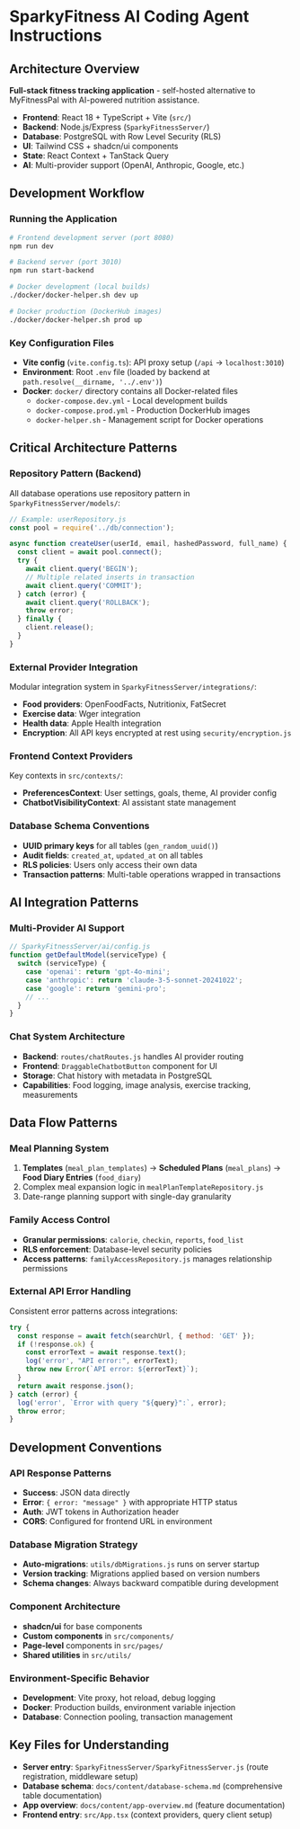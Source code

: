# SparkyFitness AI Coding Agent Instructions

## Architecture Overview

**Full-stack fitness tracking application** - self-hosted alternative to MyFitnessPal with AI-powered nutrition assistance.

- **Frontend**: React 18 + TypeScript + Vite (`src/`)
- **Backend**: Node.js/Express (`SparkyFitnessServer/`)
- **Database**: PostgreSQL with Row Level Security (RLS)
- **UI**: Tailwind CSS + shadcn/ui components
- **State**: React Context + TanStack Query
- **AI**: Multi-provider support (OpenAI, Anthropic, Google, etc.)

## Development Workflow

### Running the Application
```bash
# Frontend development server (port 8080)
npm run dev

# Backend server (port 3010)  
npm run start-backend

# Docker development (local builds)
./docker/docker-helper.sh dev up

# Docker production (DockerHub images)
./docker/docker-helper.sh prod up
```

### Key Configuration Files
- **Vite config** (`vite.config.ts`): API proxy setup (`/api` → `localhost:3010`)
- **Environment**: Root `.env` file (loaded by backend at `path.resolve(__dirname, '../.env')`)
- **Docker**: `docker/` directory contains all Docker-related files
  - `docker-compose.dev.yml` - Local development builds
  - `docker-compose.prod.yml` - Production DockerHub images
  - `docker-helper.sh` - Management script for Docker operations

## Critical Architecture Patterns

### Repository Pattern (Backend)
All database operations use repository pattern in `SparkyFitnessServer/models/`:
```javascript
// Example: userRepository.js
const pool = require('../db/connection');

async function createUser(userId, email, hashedPassword, full_name) {
  const client = await pool.connect();
  try {
    await client.query('BEGIN');
    // Multiple related inserts in transaction
    await client.query('COMMIT');
  } catch (error) {
    await client.query('ROLLBACK');
    throw error;
  } finally {
    client.release();
  }
}
```

### External Provider Integration
Modular integration system in `SparkyFitnessServer/integrations/`:
- **Food providers**: OpenFoodFacts, Nutritionix, FatSecret
- **Exercise data**: Wger integration
- **Health data**: Apple Health integration
- **Encryption**: All API keys encrypted at rest using `security/encryption.js`

### Frontend Context Providers
Key contexts in `src/contexts/`:
- **PreferencesContext**: User settings, goals, theme, AI provider config
- **ChatbotVisibilityContext**: AI assistant state management

### Database Schema Conventions
- **UUID primary keys** for all tables (`gen_random_uuid()`)
- **Audit fields**: `created_at`, `updated_at` on all tables
- **RLS policies**: Users only access their own data
- **Transaction patterns**: Multi-table operations wrapped in transactions

## AI Integration Patterns

### Multi-Provider AI Support
```javascript
// SparkyFitnessServer/ai/config.js
function getDefaultModel(serviceType) {
  switch (serviceType) {
    case 'openai': return 'gpt-4o-mini';
    case 'anthropic': return 'claude-3-5-sonnet-20241022';
    case 'google': return 'gemini-pro';
    // ...
  }
}
```

### Chat System Architecture
- **Backend**: `routes/chatRoutes.js` handles AI provider routing
- **Frontend**: `DraggableChatbotButton` component for UI
- **Storage**: Chat history with metadata in PostgreSQL
- **Capabilities**: Food logging, image analysis, exercise tracking, measurements

## Data Flow Patterns

### Meal Planning System
1. **Templates** (`meal_plan_templates`) → **Scheduled Plans** (`meal_plans`) → **Food Diary Entries** (`food_diary`)
2. Complex meal expansion logic in `mealPlanTemplateRepository.js`
3. Date-range planning support with single-day granularity

### Family Access Control
- **Granular permissions**: `calorie`, `checkin`, `reports`, `food_list`
- **RLS enforcement**: Database-level security policies
- **Access patterns**: `familyAccessRepository.js` manages relationship permissions

### External API Error Handling
Consistent error patterns across integrations:
```javascript
try {
  const response = await fetch(searchUrl, { method: 'GET' });
  if (!response.ok) {
    const errorText = await response.text();
    log('error', "API error:", errorText);
    throw new Error(`API error: ${errorText}`);
  }
  return await response.json();
} catch (error) {
  log('error', `Error with query "${query}":`, error);
  throw error;
}
```

## Development Conventions

### API Response Patterns
- **Success**: JSON data directly
- **Error**: `{ error: "message" }` with appropriate HTTP status
- **Auth**: JWT tokens in Authorization header
- **CORS**: Configured for frontend URL in environment

### Database Migration Strategy
- **Auto-migrations**: `utils/dbMigrations.js` runs on server startup
- **Version tracking**: Migrations applied based on version numbers
- **Schema changes**: Always backward compatible during development

### Component Architecture
- **shadcn/ui** for base components
- **Custom components** in `src/components/`
- **Page-level** components in `src/pages/`
- **Shared utilities** in `src/utils/`

### Environment-Specific Behavior
- **Development**: Vite proxy, hot reload, debug logging
- **Docker**: Production builds, environment variable injection
- **Database**: Connection pooling, transaction management

## Key Files for Understanding
- **Server entry**: `SparkyFitnessServer/SparkyFitnessServer.js` (route registration, middleware setup)
- **Database schema**: `docs/content/database-schema.md` (comprehensive table documentation)
- **App overview**: `docs/content/app-overview.md` (feature documentation)
- **Frontend entry**: `src/App.tsx` (context providers, query client setup)
